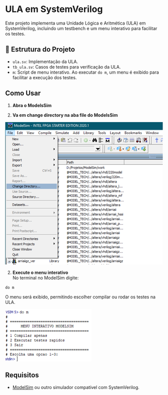 # ULA em SystemVerilog

Este projeto implementa uma Unidade Lógica e Aritmética (ULA) em SystemVerilog, incluindo um testbench e um menu interativo para facilitar os testes.

## 📁 Estrutura do Projeto

- `ula.sv`: Implementação da ULA.
- `tb_ula.sv`: Casos de testes para verificação da ULA.
- `m`: Script de menu interativo. Ao executar `do m`, um menu é exibido para facilitar a execução dos testes.

## Como Usar

1. **Abra o ModelsSim**  

1. **Va em change directory na aba file do ModelsSim** 

![diretorio](/src/img/diretorio.png)

2. **Execute o menu interativo**  
No terminal no ModelSim digite:
```
do m
```
O menu será exibido, permitindo escolher compilar ou rodar os testes na ULA.

![ModelsSim](/src/img/menu.png)

## Requisitos

- [ModelSim](https://www.intel.com.br/content/www/br/pt/software-kit/750666/modelsim-intel-fpgas-standard-edition-software-version-20-1-1.html) ou outro simulador compatível com SystemVerilog.
